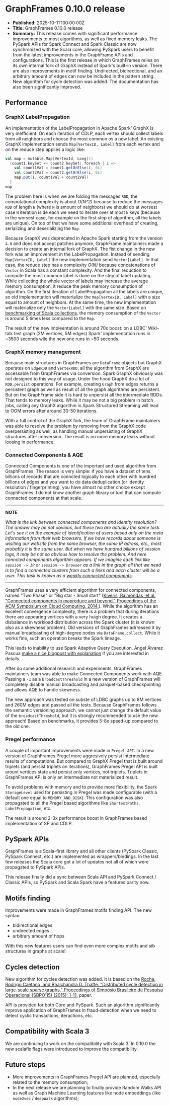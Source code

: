 # GraphFrames 0.10.0 release

- **Published:** 2025-10-11T00:00:00Z
- **Title:** GraphFrames 0.10.0 release
- **Summary:** This release comes with significant performance improvements to most algorithms, as well as fixed memory leaks. The PySpark APIs for Spark Connect and Spark Classic are now synchronized with the Scala core, allowing PySpark users to benefit from the latest improvements in the GraphFrame APIs and configurations. This is the first release in which GraphFrames relies on its own internal fork of GraphX instead of Spark's built-in version. There are also improvements in motif finding. Undirected, bidirectional, and an arbitrary amount of edges can now be included in the pattern string. New algorithm for cycle detection was added. The documentation has also been significantly improved.

## Performance

### GraphX LabelPropagation

An implementation of the LabelPropagation in Apache Spark' GraphX is very inefficient. On each iteration of CDLP, each vertex should collect labels from all neighbors and choose the most common os a new label. An existing GraphX implementation sends `Map[VertexID, Label]` from each vertex and on the reduce step applies a logic like:

```scala
val map = mutable.Map[VertexId, Long]()
  (count1.keySet ++ count2.keySet).foreach { i =>
    val count1Val = count1.getOrElse(i, 0L)
    val count2Val = count2.getOrElse(i, 0L)
    map.put(i, count1Val + count2Val)
  }
map
```

The problem here is when we are folding the messages `RDD`, the computational complexity is about *O(N^2)* because to reduce the messages `RDD` of length `N` (where `N` is amount of neighbors) we should do at worsest case `N` iteration iside each we need to iterate over at most `N` keys (because in the worsest case, for example on the first step of algorithm, all the labels are unique). On top of that we have some additional overhead of creating, serializing and deserializing the `Map`.


Because GraphX was deprecated in Apache Spark starting from the version `4.0` and does not accept patches anymore, GraphFrame maintainers made a decision to create an internal fork of GraphX. The fist change in the new fork was an improvement in the LabelPropagation. Instead of sending `Map[VertexID, Label]` the new implementation send `Vector[Label]`. In that case, the reduce step has a complexity *O(N)* because concatenations of `Vector` in Scala has a constant complexity. And the final reduction to compute the most common label is done on the step of label updating. While collecting the whole vector of labels may increase the average memory consumption, it reduce the peak memory consumption of algorithm. On the first iteration of LabelPropagation all the labels are unique, so old implementation will materialize the `Map[VertexID, Label]` with a size equal to amount of neighbors. At the same time, the new implementation will materialize only the `Vector[Label]` with the same size. Based on [benchmarking of Scala collections](https://www.lihaoyi.com/post/BenchmarkingScalaCollections.html#memory-use-of-immutable-collections), the memory consumption of the `Vector` is around 5 times less compared to the `Map`.

The result of the new impleentation is around 70x boost: on a LDBC' Wiki-talk test graph (2M vertices, 5M edges) Spark' implementation runs in ~3500 seconds wile the new one runs in ~50 seconds.

### GraphX memory management

Because main structures in GraphFrames are `DataFrame` objects but GraphX operates on `EdgeRDD` and `VertexRDD`, all the algorithm from GraphX are accessable from GraphFrames via conversion. Spark GraphX obviously was not designed to this way of usage. Under the hood GraphX do a lot of `RDD.persist` operations. For example, creating `Graph` from edges returns a persistent graph as well as result of all the graph algorithms are persistent. But on the GraphFrame side it is hard to unpersist all the intermediate RDDs. That tends to memory leaks. While it may be not a big problem in batch jobs, calling any GraphX algorithm in Spark Structured Streaming will lead to OOM errors after around 30-50 iterations.

With a full control of the GraphX fork, the team of GraphFrame maintainers was able to resolve the problem by removing from the GraphX code overpersisting as well, as handling manual unpersisting of GraphX structures after conversion. The result is no more memory leaks without loosing in performance.

### Connected Components & AQE

Connected Components is one of the important and used algorithm from GraphFrames. The reason is very simple: if you have a dataset of tens billions of records that are conncted logically to each other with hundred billions of edges and you want to do data deduplication (or identity resolution / fingerprinting), you have almost no other choice except GraphFrames. I do not know another graph library or tool that can compute connected components at that scale.

---

**NOTE**

*What is the link between connected components and identity resolution? The answer may be not obvious, but these two are actually the same task. Let's see it on the example of identification of users based only on the meta information from their web browsers. If we have records about someone is wisiting our website from the same browser, the same IP adress, etc., most probably it is the same user. But when we have hundred billions of session logs, it may be not so obvious how to resolve the problem. And here conncted components algorithm appears. If we imagine each link like `session -> IP` or `session -> browser` as a link in the graph all that we need is to find a connected clusters from such a links and each cluster will be a user. This task is known as a [weakly connected components](https://en.wikipedia.org/wiki/Weak_component).*

---

GraphFrames uses a very efficient algorithm for connected components, named "Two Phase" or "Big star - Small start" ([Kiveris, Raimondas, et al. "Connected components in mapreduce and beyond." Proceedings of the ACM Symposium on Cloud Computing. 2014.](https://dl.acm.org/doi/abs/10.1145/2670979.2670997)). While the algorithm has an excelent convergence complexity, there is a problem that during iterations there are appearing vertices with a very huigh degree. It creates a disbalance in workload distribution across the Spark cluster (it is known also as a skewness problem). Old versions of GraphFrames adrressed it by manual broadcasting of high-degree nodes via `DataFrame.collect`. While it works fine, such an operation breaks the Spark lineage.

This leads to inability to use Spark Adaptive Query Execution. Ángel Álvarez Pascua [make a nice blogpost with explanation](https://medium.com/towards-data-engineering/apache-spark-wtf-i-like-it-when-a-plan-comes-together-part-ii-dc59def302b3) if you are interested in details.

After do some additional research and experiments, GraphFrames maintainers team was able to make Connected Components work with AQE. Passing a `-1` as a `broadcastThreshold` in a new version of GraphFrames will completely disable manual broadcasting and parquet-based checkpointing and allows AQE to handle skewness.

The new approach was tested on subste of LDBC graphs up to 8M vertices and 260M edges and passed all the tests. Because GraphFrames follows the semantic versioning approach, we cannot just change the default value of the `broadcastThreshold`, but it is strongly recommended to use the new approach! Based on benchmarks, it provides 5-8x speed-up compared to the old one.

### Pregel performance

A couple of important improvements were made in `Pregel API`. In a new version of GraphFrames Pregel more aggresively persist intermediate results of computations. But compared to GraphX Pregel that is built around triplets (and persist triplets on iterations), GraphFrames Pregel API is built arount vertices state and persist only vertices, not triplets. Triplets in GraphFrames API is only an intermediate not materialized result.

To avoid problems with memory and to provide more flexibility, the Spark `StorageLevel` used for persisting in Pregel was made configurable (with a default one equal to `MEMORY_AND_DISK`). This configuration was also propagated to all the Pregel based algorithms like `ShortestPaths`, `LabelPropagation`, etc.

The result is around 2-3x performance boost in GraphFrames based implementation of SP and CDLP.

## PySpark APIs

GraphFrames is a Scala-first library and all other clients (PySpark Classic, PySpark Connect, etc.) are implemented as wrappers/bindings. In the last few releases the Scala core got a lot of updates not all of which were propagated to PySpark APIs.

This release finally did a sync between Scala API and PySpark Connect / Classic APIs, so PySpark and Scala Spark have a features parity now.

## Motifs finding

Improvements were made in GraphFrames motifs finding API. The new syntax:

- bidirectional edges
- undirected edges
- arbitrary amount of hops

With this new features users can find even more complex motifs and sib structures in graphs at scale!

## Cycles detection

New algorithm for cycles detection was added. It is based on the [Rocha, Rodrigo Caetano, and Bhalchandra D. Thatte. "Distributed cycle detection in large-scale sparse graphs." Proceedings of Simpósio Brasileiro de Pesquisa Operacional (SBPO’15) (2015): 1-11.](https://assets-eu.researchsquare.com/files/rs-4619085/v1_covered_22e633ca-157a-4302-adef-eb249909efc3.pdf) paper.

API is provided for both Core and PySpark. Such an algorithm significantly improve application of GraphFrames in fraud-detection when we need to detect cyclic transactions, iteractions, etc.

## Compatibility with Scala 3

We are continuing to work on the compatibility with Scala 3. In 0.10.0 the new scalafix flags were introduced to improve
the compatibility.

## Future steps

- More improvements in GraphFrames Pregel API are planned, especially related to the memory consumption;
- In the next release we are planning to finally provide Random Walks API as well as Graph Machine Learning features like node embeddings (like `node2vec` / `deepWalk` algorithms);

